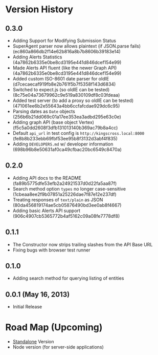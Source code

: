 Version History
===============

## 0.3.0
 * Adding Support for Modifying Submission Status
 * SuperAgent parser now allows plaintext (if JSON.parse fails) (ec860a866db2f14e62b816a8b7b8606b39183e14)
 * Adding Alerts Statistics (4a7862b6335e0be8cd3195e441d846dcef154e99)
 * Made Alerts API fluent (like the newer Graph API) (4a7862b6335e0be8cd3195e441d846dcef154e99)
 * Added custom ISO-8601 date parser for oldIE (d7cecaecaf919fb8e2b761f5b7f5358f143d6834)
 * Switched to expect.js (so oldIE can be tested) (8c75e04a73679962c9e519a830109df8c03fdeaa)
 * Added test server (to add a proxy so oldIE can be tested) (471061ee6b2e55643a4bb6ccfafcdae929dc6c95)
 * Parsing dates as `Date` objects (256b6b21dd069c01a17ee353ea3adbd295e63c0e)
 * Adding graph API (base object Vertex) (f5c5a0dd2608f3dfb131013140b369ac79b8a4cc)
 * Default `api_url` in test config is `http://kingscross.local:8000` (fe8b8b233ebb69fbf53ee95b8f3132d3abf4f835)
 * Adding `DEVELOPERS.md` w/ developer information (698b96b8e50631af0ca49cfbac20bc6549c8470a)

## 0.2.0
 * Adding API docs to the README  (fa89b5775dfe53efb2a24921537d0d22fa5aa87f)
 * Search method option `types` no longer case-sensitive (1cbeaa8ee2f9b07851a25226dae7f87e12e237df)
 * Treating responses of `text/plain` as JSON (80da456819174ae5cb05876490bd3ee0ab8f4667)
 * Adding basic Alerts API support (906c4907cb5365772b4af5162c09a08fe7778df8)

## 0.1.1
 * The Constructor now strips trailing slashes from the API Base URL
 * Fixing bugs with browser test runner

## 0.1.0
 * Adding search method for querying listing of entities

## 0.0.1 (May 16, 2013)
 * Initial Release


Road Map (Upcoming)
===================

 * [Standalone](https://github.com/component/component/wiki/F.A.Q#can-i-use-components-without-component1) Version
 * Node version (for server-side applications)
